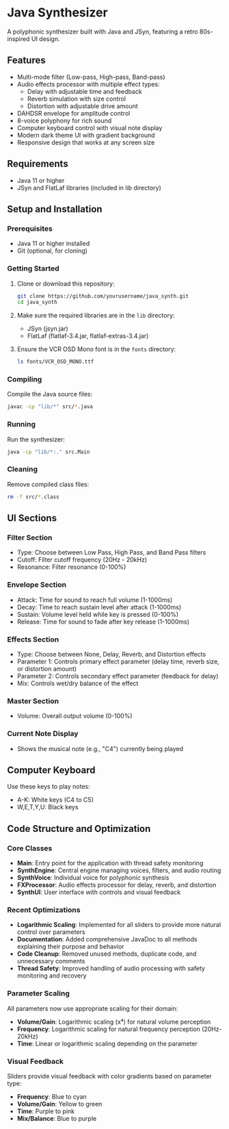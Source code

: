 # Java Synthesizer

A polyphonic synthesizer built with Java and JSyn, featuring a retro 80s-inspired UI design.

## Features

- Multi-mode filter (Low-pass, High-pass, Band-pass)
- Audio effects processor with multiple effect types:
  - Delay with adjustable time and feedback
  - Reverb simulation with size control
  - Distortion with adjustable drive amount
- DAHDSR envelope for amplitude control
- 8-voice polyphony for rich sound
- Computer keyboard control with visual note display
- Modern dark theme UI with gradient background
- Responsive design that works at any screen size

## Requirements

- Java 11 or higher
- JSyn and FlatLaf libraries (included in lib directory)

## Setup and Installation

### Prerequisites
- Java 11 or higher installed
- Git (optional, for cloning)

### Getting Started

1. Clone or download this repository:
   ```bash
   git clone https://github.com/yourusername/java_synth.git
   cd java_synth
   ```

2. Make sure the required libraries are in the `lib` directory:
   - JSyn (jsyn.jar)
   - FlatLaf (flatlaf-3.4.jar, flatlaf-extras-3.4.jar)

3. Ensure the VCR OSD Mono font is in the `fonts` directory:
   ```bash
   ls fonts/VCR_OSD_MONO.ttf
   ```

### Compiling

Compile the Java source files:
```bash
javac -cp "lib/*" src/*.java
```

### Running

Run the synthesizer:
```bash
java -cp "lib/*:." src.Main
```

### Cleaning

Remove compiled class files:
```bash
rm -f src/*.class
```

## UI Sections

### Filter Section
- Type: Choose between Low Pass, High Pass, and Band Pass filters
- Cutoff: Filter cutoff frequency (20Hz - 20kHz)
- Resonance: Filter resonance (0-100%)

### Envelope Section
- Attack: Time for sound to reach full volume (1-1000ms)
- Decay: Time to reach sustain level after attack (1-1000ms)
- Sustain: Volume level held while key is pressed (0-100%)
- Release: Time for sound to fade after key release (1-1000ms)

### Effects Section
- Type: Choose between None, Delay, Reverb, and Distortion effects
- Parameter 1: Controls primary effect parameter (delay time, reverb size, or distortion amount)
- Parameter 2: Controls secondary effect parameter (feedback for delay)
- Mix: Controls wet/dry balance of the effect

### Master Section
- Volume: Overall output volume (0-100%)

### Current Note Display
- Shows the musical note (e.g., "C4") currently being played

## Computer Keyboard

Use these keys to play notes:
- A-K: White keys (C4 to C5)
- W,E,T,Y,U: Black keys

## Code Structure and Optimization

### Core Classes

- **Main**: Entry point for the application with thread safety monitoring
- **SynthEngine**: Central engine managing voices, filters, and audio routing
- **SynthVoice**: Individual voice for polyphonic synthesis
- **FXProcessor**: Audio effects processor for delay, reverb, and distortion
- **SynthUI**: User interface with controls and visual feedback

### Recent Optimizations

- **Logarithmic Scaling**: Implemented for all sliders to provide more natural control over parameters
- **Documentation**: Added comprehensive JavaDoc to all methods explaining their purpose and behavior
- **Code Cleanup**: Removed unused methods, duplicate code, and unnecessary comments
- **Thread Safety**: Improved handling of audio processing with safety monitoring and recovery

### Parameter Scaling

All parameters now use appropriate scaling for their domain:
- **Volume/Gain**: Logarithmic scaling (x⁴) for natural volume perception
- **Frequency**: Logarithmic scaling for natural frequency perception (20Hz-20kHz)
- **Time**: Linear or logarithmic scaling depending on the parameter

### Visual Feedback

Sliders provide visual feedback with color gradients based on parameter type:
- **Frequency**: Blue to cyan
- **Volume/Gain**: Yellow to green
- **Time**: Purple to pink
- **Mix/Balance**: Blue to purple
